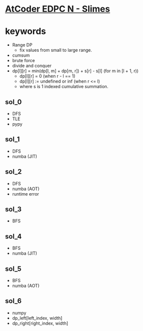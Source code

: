 # [AtCoder EDPC N - Slimes](https://atcoder.jp/contests/dp/tasks/dp_n)



# keywords
- Range DP
  - fix values from small to large range.
- cumsum
- brute force
- divide and conquer
- dp[l][r] = min(dp[l, m] + dp[m, r]) + s[r] - s[l] (for m in [l + 1, r))
  - dp[l][r] = 0 (when r - l == 1)
  - dp[l][r] := undefined or inf (when r <= l)
  - where s is 1 indexed cumulative summation.


## sol_0
- DFS 
- TLE
- pypy


## sol_1
- DFS
- numba (JIT)


## sol_2
- DFS
- numba (AOT)
- runtime error



## sol_3
- BFS


## sol_4
- BFS
- numba (JIT)


## sol_5
- BFS 
- numba (AOT)


## sol_6
- numpy
- dp_left[left_index, width]
- dp_right[right_index, width]
